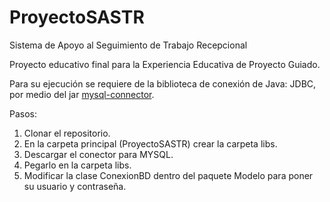 # ProyectoSASTR

Sistema de Apoyo al Seguimiento de Trabajo Recepcional

Proyecto educativo final para la Experiencia Educativa de Proyecto Guiado. 

Para su ejecución se requiere de la biblioteca de conexión de Java: JDBC, por 
medio del jar [mysql-connector](https://www.mysql.com/products/connector/). 

Pasos:
1. Clonar el repositorio. 
2. En la carpeta principal (ProyectoSASTR) crear la carpeta libs. 
3. Descargar el conector para MYSQL.
4. Pegarlo en la carpeta libs. 
5. Modificar la clase ConexionBD dentro del paquete Modelo para poner su usuario y contraseña. 
